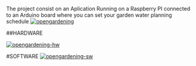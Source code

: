 The project consist on an Aplication Running on a Raspberry PI connected to an Arduino board where you can set your garden water planning schedule
<a href="https://ibb.co/nRddQKf"><img src="https://i.ibb.co/4Jvv40M/opengardening.png" alt="opengardening" border="0"></a>

##HARDWARE

<a href="https://ibb.co/5WStGsV"><img src="https://i.ibb.co/PZP3F18/opengardening-hw.png" alt="opengardening-hw" border="0"></a>


#SOFTWARE
<a href="https://ibb.co/0Y8V2LZ"><img src="https://i.ibb.co/tYkPK6c/opengardening-sw.png" alt="opengardening-sw" border="0"></a>






